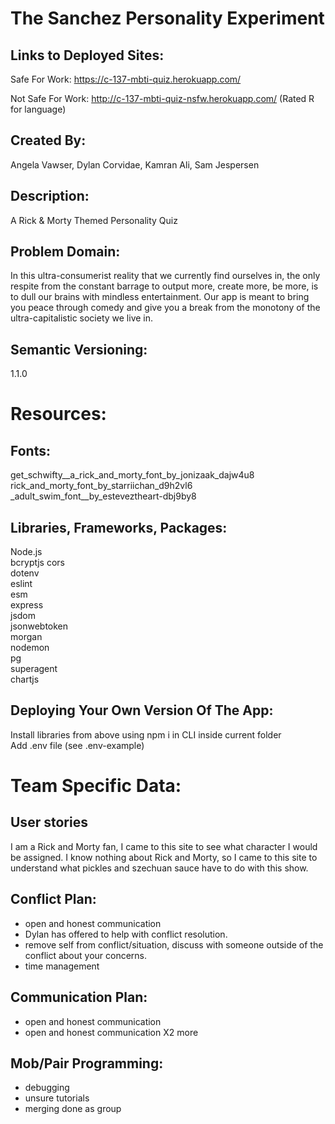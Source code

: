 # The Sanchez Personality Experiment
## Links to Deployed Sites:
Safe For Work:
https://c-137-mbti-quiz.herokuapp.com/    

Not Safe For Work:
http://c-137-mbti-quiz-nsfw.herokuapp.com/ (Rated R for language)

## Created By: 
Angela Vawser, Dylan Corvidae, Kamran Ali, Sam Jespersen

## Description:
A Rick &amp; Morty Themed Personality Quiz

## Problem Domain:
In this ultra-consumerist reality that we currently find ourselves in, the only respite from the constant barrage to output more, create more, be more, is to dull our brains with mindless entertainment.  Our app is meant to bring you peace through comedy and give you a break from the monotony of the ultra-capitalistic society we live in.

## Semantic Versioning:
1.1.0  


# Resources:
## Fonts:
get_schwifty__a_rick_and_morty_font_by_jonizaak_dajw4u8  
rick_and_morty_font_by_starriichan_d9h2vl6  
_adult_swim_font__by_esteveztheart-dbj9by8  

## Libraries, Frameworks, Packages:
Node.js  
bcryptjs 
cors  
dotenv  
eslint  
esm  
express  
jsdom  
jsonwebtoken  
morgan  
nodemon  
pg  
superagent  
chartjs  

## Deploying Your Own Version Of The App:
Install libraries from above using npm i in CLI inside current folder  
Add .env file (see .env-example)  

# Team Specific Data: 
## User stories
I am a Rick and Morty fan, I came to this site to see what character I would be assigned.
I know nothing about Rick and Morty, so I came to this site to understand what pickles and szechuan sauce have to do with this show.

## Conflict Plan:
- open and honest communication
- Dylan has offered to help with conflict resolution.
- remove self from conflict/situation, discuss with someone outside of the conflict about your concerns.
- time management

## Communication Plan:
- open and honest communication
- open and honest communication X2 more

## Mob/Pair Programming:
- debugging
- unsure tutorials
- merging done as group
